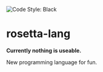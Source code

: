 ![Code Style: Black](https://img.shields.io/badge/code%20style-black-000000.svg)
# rosetta-lang
**Currently nothing is useable.**

New programming language for fun.
